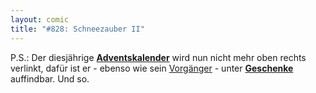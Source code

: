 ```yaml
---
layout: comic
title: "#828: Schneezauber II"
---
```


P.S.: Der diesjährige <a href="http://www.fonflatter.de/advent/adventskalender.htm"><strong>Adventskalender</strong></a> wird nun nicht mehr oben rechts verlinkt, dafür ist er - ebenso wie sein <a href="http://www.fonflatter.de/12/adventskalender.htm">Vorgänger</a> - unter <a href="http://www.fonflatter.de/geschenke"><strong>Geschenke</strong></a> auffindbar.
Und so.
